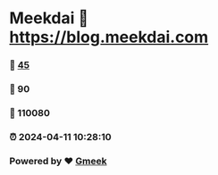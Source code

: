 # Meekdai :link: https://blog.meekdai.com 
### :page_facing_up: [45](https://blog.meekdai.com/tag.html) 
### :speech_balloon: 90 
### :hibiscus: 110080 
### :alarm_clock: 2024-04-11 10:28:10 
### Powered by :heart: [Gmeek](https://github.com/Meekdai/Gmeek)
